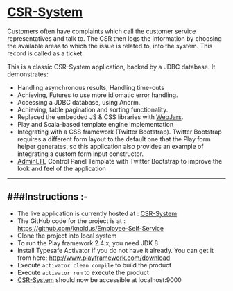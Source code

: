 # [CSR-System](http://csr-ticketing-system.herokuapp.com/)
Customers often have complaints which call the customer service representatives and talk to. The CSR  then logs the information by choosing the available areas to which the issue is related to, into the   system. This record is called as a ticket.

This is a classic CSR-System application, backed by a JDBC database. It demonstrates:
- Handling asynchronous results, Handling time-outs
- Achieving, Futures to use more idiomatic error handling.
- Accessing a JDBC database, using Anorm.
- Achieving, table pagination and sorting functionality.
- Replaced the embedded JS & CSS libraries with [WebJars](http://www.webjars.org/).
- Play and Scala-based template engine implementation
- Integrating with a CSS framework (Twitter Bootstrap). Twitter Bootstrap requires a different form layout to the default one that the Play form helper generates, so this application also provides an example of integrating a custom form input constructor.
- [AdminLTE](https://almsaeedstudio.com/themes/AdminLTE/index2.html) Control Panel Template with Twitter Bootstrap to improve the look and feel of the application

-----------------------------------------------------------------------
###Instructions :-
-----------------------------------------------------------------------
* The live application is currently hosted at : [CSR-System](http://csr-ticketing-system.herokuapp.com/)
* The GitHub code for the project is at : https://github.com/knoldus/Employee-Self-Service
* Clone the project into local system
* To run the Play framework 2.4.x, you need JDK 8
* Install Typesafe Activator if you do not have it already. You can get it from here: http://www.playframework.com/download
* Execute `activator clean compile` to build the product
* Execute `activator run` to execute the product
* [CSR-System](http://csr-ticketing-system.herokuapp.com/) should now be accessible at localhost:9000
